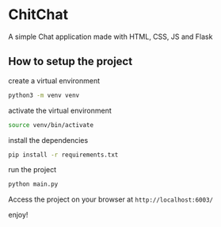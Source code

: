 # ChitChat
A simple Chat application made with HTML, CSS, JS and Flask

## How to setup the project

create a virtual environment
```bash
python3 -m venv venv
```

activate the virtual environment
```bash
source venv/bin/activate
```

install the dependencies
```bash
pip install -r requirements.txt
```

run the project
```bash
python main.py
```

Access the project on your browser at `http://localhost:6003/`

enjoy!
